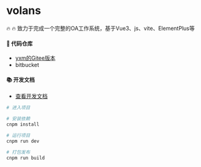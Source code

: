 # volans

🔥 🔥 致力于完成一个完整的OA工作系统，基于Vue3、js、vite、ElementPlus等

#### 💒 代码仓库

-  [yxm的Gitee版本](https://gitee.com/yxmloveslife/volans.git) 
- bitbucket

#### 📚 开发文档

- [查看开发文档](https://yxm980918@bitbucket.org/yozofather/volans-doc.git)

```bash
# 进入项目

# 安装依赖
cnpm install

# 运行项目
cnpm run dev

# 打包发布
cnpm run build
```